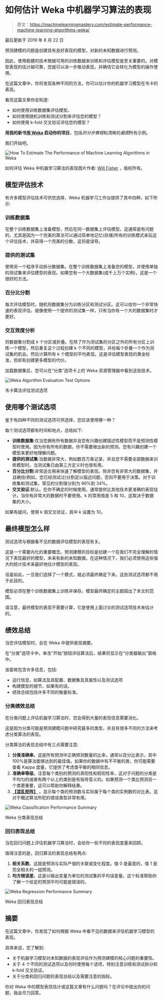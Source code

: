 # 如何估计 Weka 中机器学习算法的表现

> 原文：<https://machinelearningmastery.com/estimate-performance-machine-learning-algorithms-weka/>

最后更新于 2019 年 8 月 22 日

预测建模的问题是创建具有良好表现的模型，对新的未知数据进行预测。

因此，使用稳健的技术根据可用的训练数据来训练和评估模型是至关重要的。对模型表现的估计越可靠，您就可以进一步推动表现，并确信它会转化为模型的操作使用。

在这篇文章中，你将发现各种不同的方法，你可以估计你的机器学习模型在韦卡的表现。

看完这篇文章你会知道:

*   如何使用训练数据集评估模型。
*   如何使用随机训练和测试分割来评估您的模型？
*   如何使用 k-fold 交叉验证评估您的模型？

**用我的新书[用 Weka](https://machinelearningmastery.com/machine-learning-mastery-weka/) 启动你的项目**，包括*的分步教程*和清晰的*截图*所有示例。

我们开始吧。

![How To Estimate The Performance of Machine Learning Algorithms in Weka](img/061c1dddd6eea93ad8c2242e5c047ccc.png)

如何评估 Weka
中机器学习算法的表现图片作者: [Will Fisher](https://www.flickr.com/photos/fireatwillrva/15120126914/) ，版权所有。

## 模型评估技术

有许多模型评估技术可供您选择，Weka 机器学习工作台提供了其中四种，如下所示:

### 训练数据集

在整个训练数据集上准备模型，然后在同一数据集上评估模型。这通常是有问题的，尤其是因为一个完美的算法可以通过简单地记忆(存储)所有的训练模式来玩这个评估技术，并获得一个完美的分数，这将是误导。

### 提供的测试集

使用另一个程序手动拆分数据集。在整个训练数据集上准备您的模型，并使用单独的测试集来评估模型的表现。如果您有一个大数据集(成千上万个实例)，这是一个很好的方法。

### 百分比分割

每次评估模型时，随机将数据集分为训练分区和测试分区。这可以给你一个非常快速的表现评估，就像使用一个提供的测试集一样，只有当你有一个大的数据集时才更好。

### 交互效度分析

将数据集分割成 k 个分区或折叠。在除了作为测试集的分区之外的所有分区上训练一个模型，然后重复这个过程创建 k 个不同的模型，并给每个折叠一个作为测试集的机会。然后计算所有 k 个模型的平均表现。这是评估模型表现的黄金标准，但却有创建更多模型的代价。

加载数据集后，您可以在“分类”选项卡上的 Weka 资源管理器中看到这些技术。

![Weka Algorithm Evaluation Test Options](img/2ea03118f6e53f6276a1a8ad196f7ded.png)

韦卡算法评估测试选项

## 使用哪个测试选项

鉴于有四种不同的测试选项可供选择，您应该使用哪一种？

每个测试选项都有时间和地点，总结如下:

*   **训练数据集**:仅当您拥有所有数据并且您有兴趣创建描述性模型而不是预测性模型时使用。因为你有所有的数据，你不需要做出新的预测。您有兴趣创建一个模型来更好地理解问题。
*   **提供的测试集**:当数据非常大，例如数百万条记录，并且您不需要全部数据来训练模型时。当测试集已由第三方定义时也很有用。
*   **百分比分割**:非常适合用来快速了解模型的表现。除非您有非常大的数据集，并且确信(例如，您已经测试过)分割足以描述问题，否则不要用于决策。对于训练集和测试集，常见的分割值分别为 66%到 34%。
*   **交叉验证**:默认。在你不确定的时候使用。通常提供比其他技术更准确的表现估计。当你有非常大的数据时不要使用。k 的常用值是 5 和 10，这取决于数据集的大小。

如果有疑问，使用 k 倍交叉验证，其中 k 设置为 10。

## 最终模型怎么样

测试选项与根据看不见的数据评估模型的表现有关。

这是一个需要内化的重要概念。预测建模的目标是创建一个在我们不完全理解的情况下表现最好的模型，未来有新的未知数据。在这种情况下，我们必须使用这些强大的统计技术来最好地估计模型的表现。

话虽如此，一旦我们选择了一个模式，就必须最终确定下来。这些测试选项都不用于此目的。

模型必须在整个训练数据集上训练并保存。模型最终确定的主题超出了本文的范围。

请注意，最终模型的表现不需要计算，它是使用上面讨论的测试选项技术来估计的。

## 绩效总结

当您评估模型时，会在 Weka 中提供表现摘要。

在“分类”选项卡中，单击“开始”按钮评估算法后，结果将显示在“分类器输出”窗格中。

该窗格包含许多信息，包括:

*   运行信息，如算法及其配置、数据集及其属性以及测试选项
*   构建模型的细节，如果有的话。
*   绩效总结包括许多不同的衡量标准。

### 分类绩效总结

在分类问题上评估机器学习算法时，您会得到大量的表现信息需要消化。

这是因为分类可能是预测建模问题中研究最多的类型，并且有很多不同的方法来考虑分类算法的表现。

分类算法的表现总结中有三点需要注意:

1.  **分类准确率**。这是所有预测中正确预测数量的比率，通常以百分比表示，其中 100%是算法能够达到的最佳值。如果你的数据中有不平衡的类，你可能需要查看 Kappa 度量，它提供了考虑类平衡的相同信息。
2.  **准确率等级**。注意每个类别的预测的真阳性和假阳性率，这对于问题的分类是不均匀的或者有两个以上的类别是有指导意义的。如果预测一个类比预测另一个类更重要，这可以帮助你解释结果。
3.  [**【混乱矩阵】**](https://machinelearningmastery.com/confusion-matrix-machine-learning/) 。显示每个类的预测数与实际属于每个类的实例数的对比表。这对于概述算法所犯的错误类型非常有用。

![Weka Classification Performance Summary](img/7f0d4f03ab0560b43b0d258fc1c10f27.png)

Weka 分类表现总结

### 回归表现总结

当在回归问题上评估机器学习算法时，会给你一些不同的表现度量来回顾。

值得注意的是，回归算法的表现总结有两点:

1.  **相关系数**。这就是预测与实际产值的关联或变化程度。值 0 是最差的，值 1 是完全相关的一组预测。
2.  **均方根误差**。这是以输出变量为单位的测试集的平均误差量。这个标准帮助你了解一个给定的预测平均可能是错误的。

![Weka Regression Performance Summary](img/5cbb23b9a7546af8e8b525bcb04c314f.png)

Weka 回归表现总结

## 摘要

在这篇文章中，你发现了如何根据 Weka 中看不见的数据来评估机器学习模型的表现。

具体来说，您了解到:

*   关于机器学习模型对未知数据的表现评估作为预测建模的核心问题的重要性。
*   关于 4 个不同的测试选项以及何时使用每个选项，特别注意训练和测试拆分和 k-fold 交叉验证。
*   关于分类和回归问题的表现总结以及需要注意的指标。

你对 Weka 中的模型表现估计或这篇文章有什么问题吗？在评论中提出你的问题，我会尽力回答。